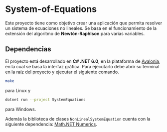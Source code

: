 # System-of-Equations

Este proyecto tiene como objetivo crear una aplicación que permita resolver un sistema de ecuaciones no lineales. Se basa en el funcionamiento de la extensión del algoritmo de **Newtón-Raphlson** para varias variables.

## Dependencias

El proyecto está desarrollado en **C# .NET 6.0**, en la plataforma de <a href="https://avaloniaui.net/">Avalonia</a>, en la cual se basa la interfaz gráfica. Para ejecutarlo debe abrir su terminal en la raíz del proyecto y ejecutar el siguiente comando.

```bash
make
```

para Linux y

```bash
dotnet run --project SystemEquations
```

para Windows.

Además la biblioteca de clases `NonLinealSystemEquation` cuenta con la siguiente dependencia: <a href="https://numerics.mathdotnet.com/">Math.NET Numerics</a>.
